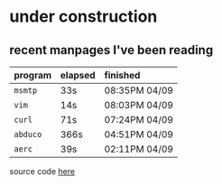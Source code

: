 # under construction

## recent manpages I've been reading

| program | elapsed | finished |
| :---    | :---    | :---     |
| `msmtp` | 33s | 08:35PM 04/09 |
| `vim` | 14s | 08:03PM 04/09 |
| `curl` | 71s | 07:24PM 04/09 |
| `abduco` | 366s | 04:51PM 04/09 |
| `aerc` | 39s | 02:11PM 04/09 |

source code [here](https://git.sr.ht/~mizlan/morgan)
